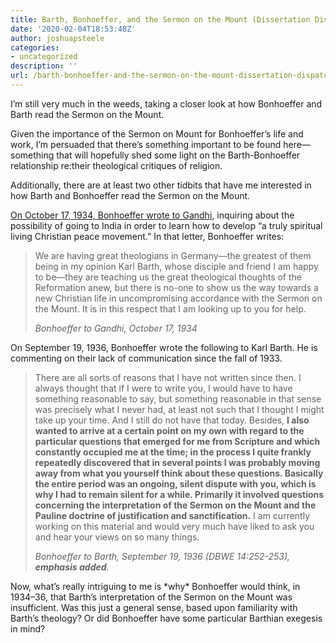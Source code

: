 ```yaml
---
title: Barth, Bonhoeffer, and the Sermon on the Mount (Dissertation Dispatch 2020-02-04)
date: '2020-02-04T18:53:48Z'
author: joshuapsteele
categories:
- uncategorized
description: ''
url: /barth-bonhoeffer-and-the-sermon-on-the-mount-dissertation-dispatch-2020-02-04/
---
```

I’m still very much in the weeds, taking a closer look at how Bonhoeffer and Barth read the Sermon on the Mount.

Given the importance of the Sermon on Mount for Bonhoeffer’s life and work, I’m persuaded that there’s something important to be found here—something that will hopefully shed some light on the Barth-Bonhoeffer relationship re:their theological critiques of religion.

Additionally, there are at least two other tidbits that have me interested in how Barth and Bonhoeffer read the Sermon on the Mount.

[On October 17, 1934, Bonhoeffer wrote to Gandhi,](https://relevantmagazine.com/culture/read-the-letter-dietrich-bonhoeffer-wrote-to-gandhi/) inquiring about the possibility of going to India in order to learn how to develop “a truly spiritual living Christian peace movement.” In that letter, Bonhoeffer writes:

> We are having great theologians in Germany—the greatest of them being in my opinion Karl Barth, whose disciple and friend I am happy to be—they are teaching us the great theological thoughts of the Reformation anew, but there is no-one to show us the way towards a new Christian life in uncompromising accordance with the Sermon on the Mount. It is in this respect that I am looking up to you for help.
> 
> <cite>Bonhoeffer to Gandhi, October 17, 1934</cite>

On September 19, 1936, Bonhoeffer wrote the following to Karl Barth. He is commenting on their lack of communication since the fall of 1933.

> There are all sorts of reasons that I have not written since then. I always thought that if I were to write you, I would have to have something reasonable to say, but something reasonable in that sense was precisely what I never had, at least not such that I thought I might take up your time. And I still do not have that today. Besides, **I also wanted to arrive at a certain point on my own with regard to the particular questions that emerged for me from Scripture and which constantly occupied me at the time; in the process I quite frankly repeatedly discovered that in several points I was probably moving away from what you yourself think about these questions. Basically the entire period was an ongoing, silent dispute with you, which is why I had to remain silent for a while. Primarily it involved questions concerning the interpretation of the Sermon on the Mount and the Pauline doctrine of justification and sanctification.** I am currently working on this material and would very much have liked to ask you and hear your views on so many things.
> 
> <cite>Bonhoeffer to Barth, September 19, 1936 (DBWE 14:252-253), **emphasis added**.</cite>

Now, what’s really intriguing to me is \*why\* Bonhoeffer would think, in 1934–36, that Barth’s interpretation of the Sermon on the Mount was insufficient. Was this just a general sense, based upon familiarity with Barth’s theology? Or did Bonhoeffer have some particular Barthian exegesis in mind?